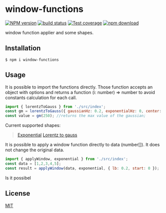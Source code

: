 # window-functions

[![NPM version][npm-image]][npm-url]
[![build status][ci-image]][ci-url]
[![Test coverage][codecov-image]][codecov-url]
[![npm download][download-image]][download-url]

window function applier and some shapes.

## Installation

`$ npm i window-functions`

## Usage

It is possible to import the functions directly. Those function accepts an object with options and returns a function (i: number) => number to avoid constants calculation for each call.
```js
import { lorentzToGauss } from './src/index';
const gm = lorentzToGauss({ gaussianHz: 0.2, exponentialHz: 0, center: 0.5, length: 500 });
const value = gm(250); //returns the max value of the gaussian;
```

Current supported shapes:
> [Exponential](https://spin.niddk.nih.gov/NMRPipe/ref/nmrpipe/em.html)
>[Lorentz to gauss](https://spin.niddk.nih.gov/NMRPipe/ref/nmrpipe/gm.html)

It is possible to apply a window function directly to data (number[]). It does not change the original data.
```js
import { applyWindow, exponential } from './src/index';
const data = [1,2,3,4,5];
const result = applyWindow(data, exponential, { lb: 0.2, start: 0 });
```

Is it possibel
## License

[MIT](./LICENSE)

[npm-image]: https://img.shields.io/npm/v/window-functions.svg
[npm-url]: https://www.npmjs.com/package/window-functions
[ci-image]: https://github.com/jobo322/window-functions/workflows/Node.js%20CI/badge.svg?branch=main
[ci-url]: https://github.com/jobo322/window-functions/actions?query=workflow%3A%22Node.js+CI%22
[codecov-image]: https://img.shields.io/codecov/c/github/jobo322/window-functions.svg
[codecov-url]: https://codecov.io/gh/jobo322/window-functions
[download-image]: https://img.shields.io/npm/dm/window-functions.svg
[download-url]: https://www.npmjs.com/package/window-functions
